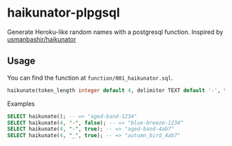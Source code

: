 # haikunator-plpgsql

Generate Heroku-like random names with a postgresql function. Inspired by [usmanbashir/haikunator](https://github.com/usmanbashir/haikunator)

## Usage

You can find the function at `function/001_haikunator.sql`.

```sql
haikunate(token_length integer default 4, delimiter TEXT default '-', token_hex BOOLEAN default FALSE)
```

Examples

```sql
SELECT haikunate(); -- => "aged-band-1234"
SELECT haikunate(4, "-", false); -- => "blue-breeze-1234"
SELECT haikunate(4, "-", true); -- => "aged-band-4ab7"
SELECT haikunate(4, "_", true); -- => "autumn_bird_4ab7"
```
